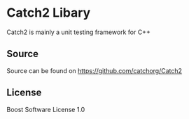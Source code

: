 # Catch2 Libary
Catch2 is mainly a unit testing framework for C++

## Source
Source can be found on https://github.com/catchorg/Catch2

## License
Boost Software License 1.0